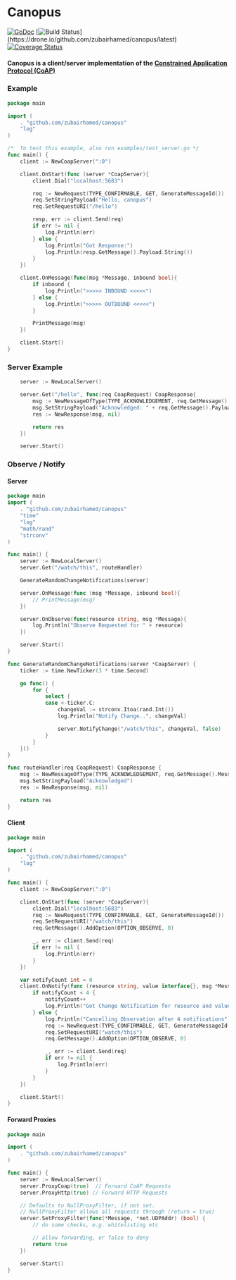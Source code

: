 # Canopus

[![GoDoc](https://godoc.org/github.com/zubairhamed/canopus?status.svg)](https://godoc.org/github.com/zubairhamed/canopus)
[![Build Status](https://drone.io/github.com/zubairhamed/canopus/status.png?)](https://drone.io/github.com/zubairhamed/canopus/latest)
[![Coverage Status](https://coveralls.io/repos/zubairhamed/canopus/badge.svg?branch=master)](https://coveralls.io/r/zubairhamed/canopus?branch=master)

#### Canopus is a client/server implementation of the [Constrained Application Protocol (CoAP)][RFC7252]

[RFC7252]: http://tools.ietf.org/html/rfc7252

### Example
```go
package main

import (
	. "github.com/zubairhamed/canopus"
	"log"
)

/*	To test this example, also run examples/test_server.go */
func main() {
	client := NewCoapServer(":0")

	client.OnStart(func (server *CoapServer){
		client.Dial("localhost:5683")

		req := NewRequest(TYPE_CONFIRMABLE, GET, GenerateMessageId())
		req.SetStringPayload("Hello, canopus")
		req.SetRequestURI("/hello")

		resp, err := client.Send(req)
		if err != nil {
			log.Println(err)
		} else {
			log.Println("Got Response:")
			log.Println(resp.GetMessage().Payload.String())
		}
	})

	client.OnMessage(func(msg *Message, inbound bool){
		if inbound {
			log.Println(">>>>> INBOUND <<<<<")
		} else {
			log.Println(">>>>> OUTBOUND <<<<<")
		}

		PrintMessage(msg)
	})

	client.Start()
}
```

### Server Example
```go
	server := NewLocalServer()

	server.Get("/hello", func(req CoapRequest) CoapResponse{
		msg := NewMessageOfType(TYPE_ACKNOWLEDGEMENT, req.GetMessage().MessageId)
		msg.SetStringPayload("Acknowledged: " + req.GetMessage().Payload.String())
		res := NewResponse(msg, nil)

		return res
	})

	server.Start()
```

### Observe / Notify

#### Server
```go
package main
import (
	. "github.com/zubairhamed/canopus"
	"time"
	"log"
	"math/rand"
	"strconv"
)

func main() {
	server := NewLocalServer()
	server.Get("/watch/this", routeHandler)

	GenerateRandomChangeNotifications(server)

	server.OnMessage(func (msg *Message, inbound bool){
		// PrintMessage(msg)
	})

	server.OnObserve(func(resource string, msg *Message){
		log.Println("Observe Requested for " + resource)
	})

	server.Start()
}

func GenerateRandomChangeNotifications(server *CoapServer) {
	ticker := time.NewTicker(3 * time.Second)

	go func() {
		for {
			select {
			case <-ticker.C:
				changeVal := strconv.Itoa(rand.Int())
				log.Println("Notify Change..", changeVal)

				server.NotifyChange("/watch/this", changeVal, false)
			}
		}
	}()
}

func routeHandler(req CoapRequest) CoapResponse {
	msg := NewMessageOfType(TYPE_ACKNOWLEDGEMENT, req.GetMessage().MessageId)
	msg.SetStringPayload("Acknowledged")
	res := NewResponse(msg, nil)

	return res
}
```

#### Client
```go
package main

import (
	. "github.com/zubairhamed/canopus"
	"log"
)

func main() {
	client := NewCoapServer(":0")

	client.OnStart(func (server *CoapServer){
		client.Dial("localhost:5683")
		req := NewRequest(TYPE_CONFIRMABLE, GET, GenerateMessageId())
		req.SetRequestURI("/watch/this")
		req.GetMessage().AddOption(OPTION_OBSERVE, 0)

		_, err := client.Send(req)
		if err != nil {
			log.Println(err)
		}
	})

	var notifyCount int = 0
	client.OnNotify(func (resource string, value interface{}, msg *Message) {
		if notifyCount < 4 {
			notifyCount++
			log.Println("Got Change Notification for resource and value: ", notifyCount, resource, value)
		} else {
			log.Println("Cancelling Observation after 4 notifications")
			req := NewRequest(TYPE_CONFIRMABLE, GET, GenerateMessageId())
			req.SetRequestURI("watch/this")
			req.GetMessage().AddOption(OPTION_OBSERVE, 0)

			_, err := client.Send(req)
			if err != nil {
				log.Println(err)
			}
		}
	})

	client.Start()
}
```

#### Forward Proxies
```go
package main

import (
	. "github.com/zubairhamed/canopus"
)

func main() {
	server := NewLocalServer()
	server.ProxyCoap(true)  // Forward CoAP Requests
	server.ProxyHttp(true) // Forward HTTP Requests

    // Defaults to NullProxyFilter, if not set.
    // NullProxyFilter allows all requests through (return = true)
	server.SetProxyFilter(func(*Message, *net.UDPAddr) (bool) {
	    // do some checks, e.g. whitelisting etc

	    // allow forwarding, or false to deny
	    return true
	})

	server.Start()
}
```